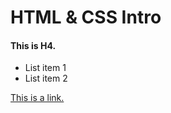 # HTML & CSS Intro

#### This is H4.

+ List item 1
+ List item 2

[This is a link.](http://www.github.com)